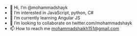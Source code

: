 - 👋 Hi, I’m @mohammadshayk
- 👀 I’m interested in JavaScript, python, C#
- 🌱 I’m currently learning Angular JS
- 💞️ I’m looking to collaborate on twitter.com/mohammadshayk
- 📫 How to reach me mohammadshaikh151@gmail.com

<!---
mohammadshayk/mohammadshayk is a ✨ special ✨ repository because its `README.md` (this file) appears on your GitHub profile.
You can click the Preview link to take a look at your changes.
--->
